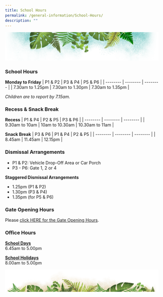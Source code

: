 ```yaml
---
title: School Hours
permalink: /general-information/School-Hours/
description: ""
---
```

![](/images/Banner.png)

### School Hours

**Monday to Friday**
| P1 & P2 | P3 & P4 | P5 & P6 |
| -------- | -------- | -------- |
| 7.30am to 1.25pm | 7.30am to 1.30pm | 7.30am to 1.35pm |

*Children are to report by 7.15am.*

### Recess & Snack Break

**Recess**
| P1 & P4 | P2 & P5 | P3 & P6 |
| -------- | -------- | -------- |
| 9.30am to 10am | 10am to 10.30am | 10.30am to 11am |

**Snack Break**
| P3 & P6 | P1 & P4 | P2 & P5 |
| -------- | -------- | -------- |
| 8.45am | 11.45am | 12.15pm |


### Dismissal Arrangements

*   P1 & P2: Vehicle Drop-Off Area or Car Porch
*   P3 - P6: Gate 1, 2 or 4

**Staggered Dismissal Arrangements**
* 1.25pm (P1 & P2)
* 1.30pm (P3 & P4)
* 1.35pm (for P5 & P6)

### Gate Opening Hours

Please [click HERE for the Gate Opening Hours](/files/Opening%20Hours_SchoolGates.pdf).


### Office Hours

<u><b>School Days</b></u>  
6.45am to 5.00pm


<u><b>School Holidays</b></u>  
8.00am to 5.00pm

![](/images/bg-bottom.png)